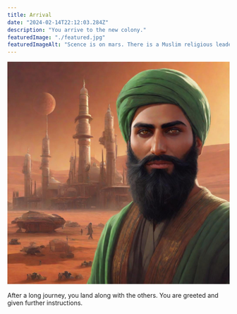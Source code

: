 ```yaml
---
title: Arrival
date: "2024-02-14T22:12:03.284Z"
description: "You arrive to the new colony."
featuredImage: "./featured.jpg"
featuredImageAlt: "Scence is on mars. There is a Muslim religious leader at the forefront. A mosque is in the background."
---
```


![Arrival scene](./featured.jpg)

After a long journey, you land along with the others. You are greeted and given further instructions.